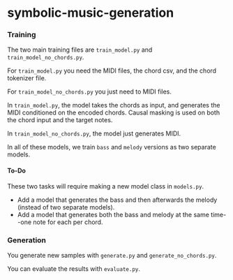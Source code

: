 # symbolic-music-generation

### Training
The two main training files are `train_model.py` and `train_model_no_chords.py`.

For `train_model.py` you need the MIDI files, the chord csv, and the chord tokenizer file.

For `train_model_no_chords.py` you just need to MIDI files.

In `train_model.py`, the model takes the chords as input, and generates the MIDI conditioned on the encoded chords. Causal masking is used on both the chord input and the target notes.

In `train_model_no_chords.py`, the model just generates MIDI.

In all of these models, we train `bass` and `melody` versions as two separate models.

#### To-Do
These two tasks will require making a new model class in `models.py`.
- Add a model that generates the bass and then afterwards the melody (instead of two separate models).
- Add a model that generates both the bass and melody at the same time--one note for each per chord.

### Generation
You generate new samples with `generate.py` and `generate_no_chords.py`.

You can evaluate the results with `evaluate.py`.